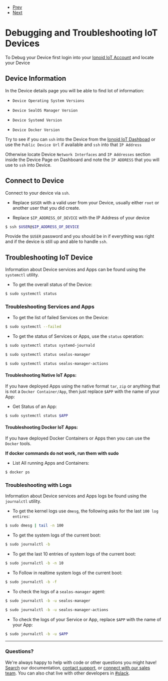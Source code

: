 <nav role="navigation">
                <ul class="pagination">
                        <li class="button"><a href="#0">Prev</a></li>
                        <li class="button"><a href="#0">Next</a></li>
                </ul>
</nav>

# Debugging and Troubleshooting IoT Devices

To Debug your Device first login into your [Ionoid IoT Account](https://dashboard.ionoid.io/login)
and locate your Device


## Device Information

In the Device details page you will be able to find lot of information:

* `Device Operating System Versions`

* `Device SealOS Manager Version`

* `Device Systemd Version`

* `Device Docker Version`


Try to see if you can `ssh` into the Device from the [Ionoid IoT
Dashboad](https://dashboard.ionoid.io/) or use the `Public Device Url` if
available and `ssh` into that `IP Address`

Otherwise locate Device `Network Interfaces` and `IP Addresses` section
inside the Device Page on Dashboard and note the `IP ADDRESS` that you
will use to `ssh` into Device.


## Connect to Device

Connect to your device via `ssh`.

* Replace `$USER` with a valid user from your Device, usually either `root` or another user that you did create.

* Replace `$IP_ADDRESS_OF_DEVICE` with the IP Address of your device


```bash
$ ssh $USER@$IP_ADDRESS_OF_DEVICE
```

Provide the `$USER` password and you should be in if everything was
right and if the device is still up and able to handle `ssh`.


## Troubleshooting IoT Device

Information about Device services and Apps can be found using the `systemctl`
utility.

* To get the overall status of the Device:

```bash
$ sudo systemctl status
```

### Troubleshooting Services and Apps

* To get the list of failed Services on the Device:

```bash
$ sudo systemctl --failed
```

* To get the status of Services or Apps, use the `status` operation:

```bash
$ sudo systemctl status systemd-journald
```

```bash
$ sudo systemctl status sealos-manager
```

```bash
$ sudo systemctl status sealos-manager-actions
```


#### Troubleshooting Native IoT Apps:

If you have deployed Apps using the native format `tar`, `zip` or
anything that is not a `Docker Container/App`, then just replace `$APP` with the name
of your App:

* Get Status of an App:

```bash
$ sudo systemctl status $APP
```


#### Troubleshooting Docker IoT Apps:

If you have deployed Docker Containers or Apps then you can use the `Docker` tools.


**If docker commands do not work, run them with sudo**


* List All running Apps and Containers:

```bash
$ docker ps
```


### Troubleshooting with Logs

Information about Device services and Apps logs be found using the `journalctl`
utility.

* To get the kernel logs use `dmesg`, the following asks for the last
`100 log entires`:

```bash
$ sudo dmesg | tail -n 100
```


* To get the system logs of the current boot:

```bash
$ sudo journalctl -b
```

* To get the last 10 entries of system logs of the current boot:

```bash
$ sudo journalctl -b -n 10
```

* To Follow in realtime system logs of the current boot:

```bash
$ sudo journalctl -b -f
```

* To check the logs of a `sealos-manager` agent:

```bash
$ sudo journalctl -b -u sealos-manager
```

```bash
$ sudo journalctl -b -u sealos-manager-actions
```


* To check the logs of your Service or App, replace `$APP` with the name
of your App:

```bash
$ sudo journalctl -b -u $APP
```



---


### Questions?
We're always happy to help with code or other questions you might have! [Search](https://docs.ionoid.io/#/) our documentation, [contact support](support@ionoid.io), or [connect with our sales team](support@opendevices.io). You can also chat live with other developers in  [#slack](https://ionoidcommunity.slack.com/messages).

